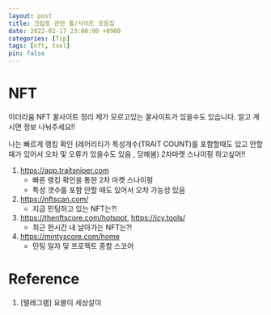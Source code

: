 ```yaml
---
layout: post
title: 크립토 관련 툴/사이트 모음집
date: 2022-02-17 23:00:00 +0900
categories: [Tip]
tags: [nft, tool]
pin: false
---
```


# NFT

이더리움 NFT 꿀사이트 정리
제가 모르고있는 꿀사이트가 있을수도 있습니다.
알고 계시면 정보 나눠주세요!!

나는 빠르게 랭킹 확인 (레어리티가 특성개수(TRAIT COUNT)를 
포함할때도 있고 안할때가 있어서
오차 및 오류가 있을수도 있음 , 당해봄)
2차마켓 스나이핑 하고싶어!!
1. https://app.traitsniper.com
    * 빠른 랭킹 확인을 통한 2차 마켓 스나이핑
    * 특성 갯수를 포함 안할 때도 있어서 오차 가능성 있음
2. https://nftscan.com/
    * 지금 민팅하고 있는 NFT는?!
3. https://thenftscore.com/hotspot, https://icy.tools/
    * 최근 한시간 내 날아가는 NFT는?!
4. https://mintyscore.com/home
    * 민팅 일자 및 프로젝트 종합 스코어


# Reference
1. [텔레그램] 요블이 세상살이